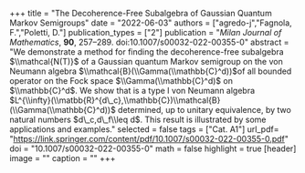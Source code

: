 +++
title = "The Decoherence-Free Subalgebra of Gaussian Quantum Markov Semigroups"
date = "2022-06-03"
authors = ["agredo-j","Fagnola, F.","Poletti, D."]
publication_types = ["2"]
publication = "*Milan Journal of Mathematics*, **90**, 257–289. doi:10.1007/s00032-022-00355-0"
abstract = "We demonstrate a method for finding the decoherence-free subalgebra $\\mathcal{N(T)}$ of a Gaussian quantum Markov semigroup on the von Neumann algebra $\\mathcal{B}(\\Gamma(\\mathbb{C}^d))$of all bounded operator on the Fock space $\\Gamma(\\mathbb{C}^d)$ on $\\mathbb{C}^d$. We show that is a type I von Neumann algebra $L^{\\infty}(\\matbb{R}^{d\_c},\\mathbb{C})\\mathcal{B}(\\Gamma(\\mathbb{C}^d))$ determined, up to unitary equivalence, by two natural numbers $d\_c,d\_f\\leq d$. This result is illustrated by some applications and examples."
selected = false
tags = ["Cat. A1"]
url_pdf= "https://link.springer.com/content/pdf/10.1007/s00032-022-00355-0.pdf"
doi = "10.1007/s00032-022-00355-0"
math = false
highlight = true
[header]
image = ""
caption = ""
+++
